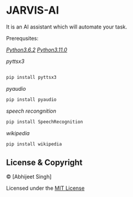 # JARVIS-AI
It is an AI assistant which will automate your task.






Prerequsites:





*[Python3.6.2](https://www.python.org/downloads/release/python-362/)*
*[Python3.11.0](https://www.python.org/downloads/release/python-3110/)*



*pyttsx3*
```python

pip install pyttsx3
```
*pyaudio*
```python
pip install pyaudio
```
*speech recongnition*
```python
pip install SpeechRecognition
```
*wikipedia*
```python
pip install wikipedia
```

## License & Copyright
© [Abhijeet Singh]

Licensed under the [MIT License](License)


